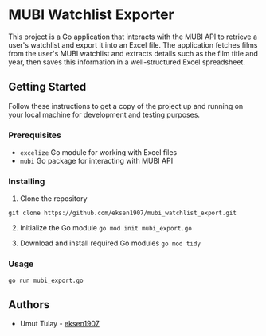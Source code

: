# MUBI Watchlist Exporter

This project is a Go application that interacts with the MUBI API to retrieve a user's watchlist and export it into an Excel file. The application fetches films from the user's MUBI watchlist and extracts details such as the film title and year, then saves this information in a well-structured Excel spreadsheet.

## Getting Started

Follow these instructions to get a copy of the project up and running on your local machine for development and testing purposes.

### Prerequisites

- `excelize` Go module for working with Excel files
- `mubi` Go package for interacting with MUBI API

### Installing

1. Clone the repository

`git clone https://github.com/eksen1907/mubi_watchlist_export.git`

2. Initialize the Go module
`go mod init mubi_export.go`

3. Download and install required Go modules
`go mod tidy`

### Usage

`go run mubi_export.go`

## Authors

* Umut Tulay - [eksen1907](https://github.com/eksen1907)